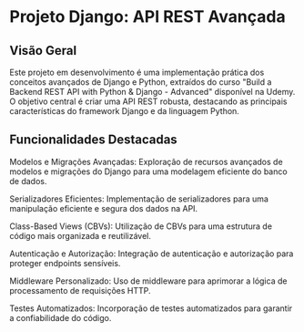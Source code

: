# Projeto Django: API REST Avançada

## Visão Geral

Este projeto em desenvolvimento é uma implementação prática dos conceitos avançados de Django e Python, extraídos do curso "Build a Backend REST API with Python & Django - Advanced" disponível na Udemy. O objetivo central é criar uma API REST robusta, destacando as principais características do framework Django e da linguagem Python.

## Funcionalidades Destacadas
Modelos e Migrações Avançadas: Exploração de recursos avançados de modelos e migrações do Django para uma modelagem eficiente do banco de dados.

Serializadores Eficientes: Implementação de serializadores para uma manipulação eficiente e segura dos dados na API.

Class-Based Views (CBVs): Utilização de CBVs para uma estrutura de código mais organizada e reutilizável.

Autenticação e Autorização: Integração de autenticação e autorização para proteger endpoints sensíveis.

Middleware Personalizado: Uso de middleware para aprimorar a lógica de processamento de requisições HTTP.

Testes Automatizados: Incorporação de testes automatizados para garantir a confiabilidade do código.
